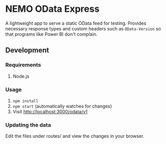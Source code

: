 # NEMO OData Express

A lightweight app to serve a static OData feed for testing. Provides necessary response types and custom headers such as `OData-Version` so that programs like Power BI don't complain.

## Development

### Requirements

1. Node.js

### Usage

1. `npm install`
1. `npm start` (automatically watches for changes)
1. Visit <http://localhost:3000/odata/v1>

### Updating the data

Edit the files under routes/ and view the changes in your browser.
